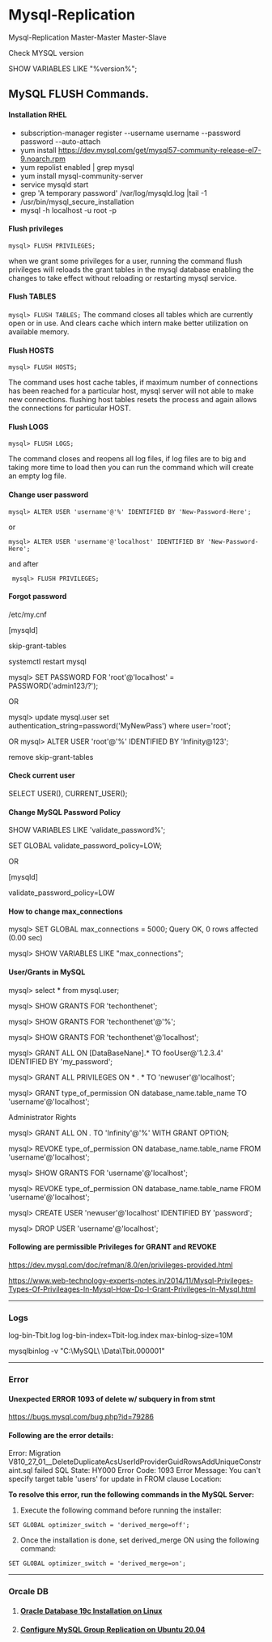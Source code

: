 # Mysql-Replication
Mysql-Replication Master-Master Master-Slave

Check MYSQL version

SHOW VARIABLES LIKE "%version%";


## MySQL FLUSH Commands.

#### Installation RHEL

- subscription-manager register --username username --password password --auto-attach
- yum install https://dev.mysql.com/get/mysql57-community-release-el7-9.noarch.rpm
- yum repolist enabled | grep mysql
- yum install mysql-community-server
- service mysqld start
- grep 'A temporary password' /var/log/mysqld.log |tail -1
- /usr/bin/mysql_secure_installation
- mysql -h localhost -u root -p


#### Flush privileges


``` mysql> FLUSH PRIVILEGES; ```

when we grant some privileges for a user, running the command flush privileges will reloads the grant tables in the mysql database enabling the changes to take effect without reloading or restarting mysql service.


#### Flush TABLES

``` mysql> FLUSH TABLES; ```
The command closes all tables which are currently open or in use. And clears cache which intern make better utilization on available memory.


#### Flush HOSTS

``` mysql> FLUSH HOSTS; ```

The command uses host cache tables, if maximum number of connections has been reached for a particular host, mysql server will not able to make new connections. flushing host tables resets the process and again allows the connections for particular HOST.


#### Flush LOGS

``` mysql> FLUSH LOGS; ```

The command closes and reopens all log files, if log files are to big and taking more time to load then you can run the command which will create an empty log file.


#### Change user password

``` mysql> ALTER USER 'username'@'%' IDENTIFIED BY 'New-Password-Here'; ```

or 

``` mysql> ALTER USER 'username'@'localhost' IDENTIFIED BY 'New-Password-Here'; ```

and after 

``` mysql> FLUSH PRIVILEGES;``` 

#### Forgot password

/etc/my.cnf

[mysqld] 

skip-grant-tables 

systemctl restart mysql

mysql> SET PASSWORD FOR 'root'@'localhost' = PASSWORD('admin123/?');

OR

mysql> update mysql.user set authentication_string=password('MyNewPass') where user='root';

OR
mysql> ALTER USER 'root'@'%' IDENTIFIED BY 'Infinity@123';

remove skip-grant-tables 

#### Check current user

SELECT USER(), CURRENT_USER();


#### Change MySQL Password Policy

SHOW VARIABLES LIKE 'validate_password%';

SET GLOBAL validate_password_policy=LOW;

OR

[mysqld]

validate_password_policy=LOW


#### How to change max_connections

mysql> SET GLOBAL max_connections = 5000;
Query OK, 0 rows affected (0.00 sec)

mysql> SHOW VARIABLES LIKE "max_connections";


#### User/Grants in MySQL

mysql> select * from mysql.user;

mysql> SHOW GRANTS FOR 'techonthenet';

mysql> SHOW GRANTS FOR 'techonthenet'@'%';

mysql> SHOW GRANTS FOR 'techonthenet'@'localhost';

mysql> GRANT ALL ON [DataBaseNane].* TO fooUser@'1.2.3.4' IDENTIFIED BY 'my_password';

mysql> GRANT ALL PRIVILEGES ON * . * TO 'newuser'@'localhost';

mysql> GRANT type_of_permission ON database_name.table_name TO 'username'@'localhost';

Administrator Rights

mysql> GRANT ALL ON *.* TO 'Infinity'@'%' WITH GRANT OPTION;

mysql> REVOKE type_of_permission ON database_name.table_name FROM 'username'@'localhost';

mysql> SHOW GRANTS FOR 'username'@'localhost';

mysql> REVOKE type_of_permission ON database_name.table_name FROM 'username'@'localhost';

mysql> CREATE USER 'newuser'@'localhost' IDENTIFIED BY 'password';

mysql> DROP USER 'username'@'localhost';





#### Following are  permissible Privileges for GRANT and REVOKE

https://dev.mysql.com/doc/refman/8.0/en/privileges-provided.html

https://www.web-technology-experts-notes.in/2014/11/Mysql-Privileges-Types-Of-Privileages-In-Mysql-How-Do-I-Grant-Privileges-In-Mysql.html












--------------------------

### Logs

log-bin-Tbit.log
log-bin-index=Tbit-log.index
max-binlog-size=10M

mysqlbinlog -v "C:\MySQL\ \Data\Tbit.000001"



-----------------------


### Error

#### Unexpected ERROR 1093 of delete w/ subquery in from stmt

https://bugs.mysql.com/bug.php?id=79286

#### Following are the error details:

Error: Migration V810_27_01__DeleteDuplicateAcsUserIdProviderGuidRowsAddUniqueConstraint.sql failed
SQL State: HY000
Error Code: 1093
Error Message: You can't specify target table 'users' for update in FROM clause
Location: <Location where the installation is done>
  
  **To resolve this error, run the following commands in the MySQL Server:**

1. Execute the following command before running the installer:

```SET GLOBAL optimizer_switch = 'derived_merge=off';```

2. Once the installation is done, set derived_merge ON using the following command:

```SET GLOBAL optimizer_switch = 'derived_merge=on';```


  
----------------------------------------------------
  
  
  
  ### Orcale DB
  
  
1. #### [Oracle Database 19c Installation on Linux](https://medium.com/geekculture/oracle-database-19c-installation-on-linux-e184dde4ce03)

2. #### [Configure MySQL Group Replication on Ubuntu 20.04](https://www.vultr.com/docs/configure-mysql-group-replication-on-ubuntu-20-04)
  
